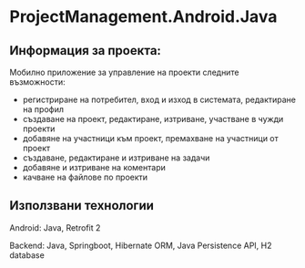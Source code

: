 # ProjectManagement.Android.Java
## Информация за проекта:
Мобилно приложение за управление на проекти следните възможности:
- регистриране на потребител, вход и изход в системата, редактиране на профил
- създаване на проект, редактиране, изтриване, участване в чужди проекти
- добавяне на участници към проект, премахване на участници от проект
- създаване, редактиране и изтриване на задачи
- добавяне и изтриване на коментари
- качване на файлове по проекти

## Използвани технологии
Android: Java, Retrofit 2

Backend: Java, Springboot, Hibernate ORM, Java Persistence API, H2 database
